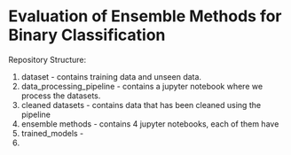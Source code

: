 # Evaluation of Ensemble Methods for Binary Classification

Repository Structure:

1. dataset - contains training data and unseen data. 
2. data_processing_pipeline - contains a jupyter notebook where we process the datasets.
3. cleaned datasets - contains data that has been cleaned using the pipeline
4. ensemble methods - contains 4 jupyter notebooks, each of them have 
5. trained_models - 
6. 